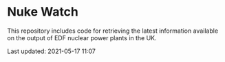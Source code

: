# Nuke Watch

This repository includes code for retrieving the latest information available on the output of EDF nuclear power plants in the UK.

Last updated: 2021-05-17 11:07